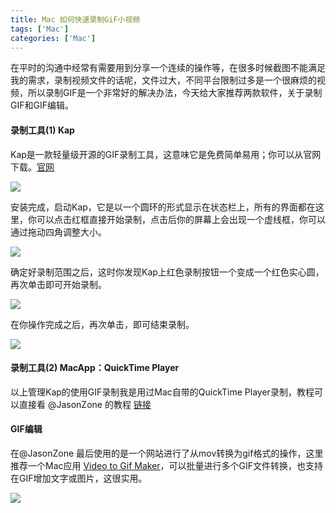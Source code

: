 ```yaml
---
title: Mac 如何快速录制GiF小视频
tags: ['Mac']
categories: ['Mac']
---
```



在平时的沟通中经常有需要用到分享一个连续的操作等，在很多时候截图不能满足我的需求，录制视频文件的话呢，文件过大，不同平台限制过多是一个很麻烦的视频，所以录制GIF是一个非常好的解决办法，今天给大家推荐两款软件，关于录制GIF和GIF编辑。

#### 录制工具(1) Kap

Kap是一款轻量级开源的GIF录制工具，这意味它是免费简单易用；你可以从官网下载。[官网](https://getkap.co/)

![](https://samzong.oss-cn-shenzhen.aliyuncs.com/blog/sbuwo.gif)

安装完成，启动Kap，它是以一个圆环的形式显示在状态栏上，所有的界面都在这里，你可以点击红框直接开始录制，点击后你的屏幕上会出现一个虚线框，你可以通过拖动四角调整大小。

![](https://samzong.oss-cn-shenzhen.aliyuncs.com/blog/vcaug.gif)



确定好录制范围之后，这时你发现Kap上红色录制按钮一个变成一个红色实心圆，再次单击即可开始录制。

![](https://samzong.oss-cn-shenzhen.aliyuncs.com/blog/9txw3.gif)

在你操作完成之后，再次单击，即可结束录制。

![](https://samzong.oss-cn-shenzhen.aliyuncs.com/blog/lws2b.gif)



#### 录制工具(2) MacApp：QuickTime Player

以上管理Kap的使用GIF录制我是用过Mac自带的QuickTime Player录制，教程可以直接看 @JasonZone 的教程 [链接](https://mp.weixin.qq.com/s/lgHOrpZ2PE8hJWU3O_IDUA)



#### GIF编辑

在@JasonZone 最后使用的是一个网站进行了从mov转换为gif格式的操作，这里推荐一个Mac应用 [Video to Gif Maker](http://www.aiseesoft.com/app-store/video-to-gif-maker/)，可以批量进行多个GIF文件转换，也支持在GIF增加文字或图片，这很实用。

![](https://samzong.oss-cn-shenzhen.aliyuncs.com/blog/5yogy.gif)



